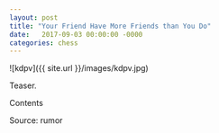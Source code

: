 ```yaml
---
layout: post
title: "Your Friend Have More Friends than You Do"
date:   2017-09-03 00:00:00 -0000
categories: chess
---
```


![kdpv]({{ site.url }}/images/kdpv.jpg)

Teaser.

<!--more-->

Contents

Source: rumor
